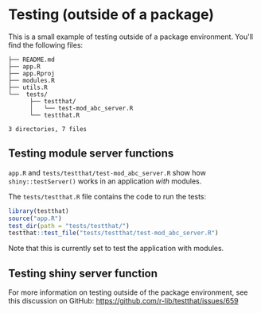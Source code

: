 # Testing (outside of a package)

This is a small example of testing outside of a package environment. You'll find the following files:

```
├── README.md
├── app.R
├── app.Rproj
├── modules.R
├── utils.R
└──  tests/
      ├── testthat/
      │   └── test-mod_abc_server.R
      └── testthat.R

3 directories, 7 files
```

## Testing module server functions

`app.R` and `tests/testthat/test-mod_abc_server.R` show how `shiny::testServer()` works in an application *with* modules.  

The `tests/testthat.R` file contains the code to run the tests:

``` r
library(testthat)
source("app.R")
test_dir(path = "tests/testthat/")
testthat::test_file("tests/testthat/test-mod_abc_server.R")
```

Note that this is currently set to test the application with modules.

## Testing shiny server function

For more information on testing outside of the package environment, see this discussion on GitHub: https://github.com/r-lib/testthat/issues/659

